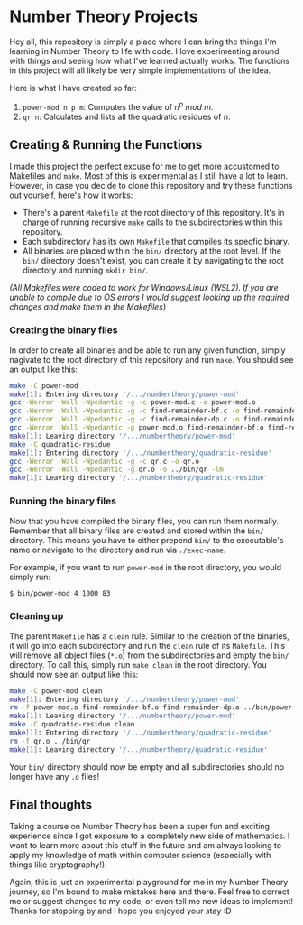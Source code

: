 # Number Theory Projects
Hey all, this repository is simply a place where I can bring the things I'm learning in Number Theory to life with code. I love experimenting around with things and seeing how what I've learned actually works. The functions in this project will all likely be very simple implementations of the idea.

Here is what I have created so far:
1. `power-mod n p m`: Computes the value of $n^p\ mod\ m$.
2. `qr n`: Calculates and lists all the quadratic residues of $n$.

## Creating & Running the Functions

I made this project the perfect excuse for me to get more accustomed to Makefiles and `make`. Most of this is experimental as I still have a lot to learn. However, in case you decide to clone this repository and try these functions out yourself, here's how it works:
- There's a parent `Makefile` at the root directory of this repository. It's in charge of running recursive `make` calls to the subdirectories within this repository.
- Each subdirectory has its own `Makefile` that compiles its specfic binary.
- All binaries are placed within the `bin/` directory at the root level. If the `bin/` directory doesn't exist, you can create it by navigating to the root directory and running `mkdir bin/`.

*(All Makefiles were coded to work for Windows/Linux (WSL2). If you are unable to compile due to OS errors I would suggest looking up the required changes and make them in the Makefiles)*

### Creating the binary files

In order to create all binaries and be able to run any given function, simply nagivate to the root directory of this repository and run `make`. You should see an output like this:
```sh
make -C power-mod
make[1]: Entering directory '/.../numbertheory/power-mod'
gcc -Werror -Wall -Wpedantic -g -c power-mod.c -o power-mod.o
gcc -Werror -Wall -Wpedantic -g -c find-remainder-bf.c -o find-remainder-bf.o
gcc -Werror -Wall -Wpedantic -g -c find-remainder-dp.c -o find-remainder-dp.o
gcc -Werror -Wall -Wpedantic -g power-mod.o find-remainder-bf.o find-remainder-dp.o -o ../bin/power-mod
make[1]: Leaving directory '/.../numbertheory/power-mod'
make -C quadratic-residue
make[1]: Entering directory '/.../numbertheory/quadratic-residue'
gcc -Werror -Wall -Wpedantic -g -c qr.c -o qr.o
gcc -Werror -Wall -Wpedantic -g qr.o -o ../bin/qr -lm
make[1]: Leaving directory '/.../numbertheory/quadratic-residue'
```

### Running the binary files

Now that you have compiled the binary files, you can run them normally. Remember that all binary files are created and stored within the `bin/` directory. This means you have to either prepend `bin/` to the executable's name or navigate to the directory and run via `./exec-name`.

For example, if you want to run `power-mod` in the root directory, you would simply run:
```sh
$ bin/power-mod 4 1000 83
```

### Cleaning up

The parent `Makefile` has a `clean` rule. Similar to the creation of the binaries, it will go into each subdirectory and run the `clean` rule of its `Makefile`. This will remove all object files (`*.o`) from the subdirectories and empty the `bin/` directory. 
To call this, simply run `make clean` in the root directory. You should now see an output like this:
```sh
make -C power-mod clean
make[1]: Entering directory '/.../numbertheory/power-mod'
rm -f power-mod.o find-remainder-bf.o find-remainder-dp.o ../bin/power-mod
make[1]: Leaving directory '/.../numbertheory/power-mod'
make -C quadratic-residue clean
make[1]: Entering directory '/.../numbertheory/quadratic-residue'
rm -f qr.o ../bin/qr
make[1]: Leaving directory '/.../numbertheory/quadratic-residue'
```
Your `bin/` directory should now be empty and all subdirectories should no longer have any `.o` files!

## Final thoughts

Taking a course on Number Theory has been a super fun and exciting experience since I got exposure to a completely new side of mathematics. I want to learn more about this stuff in the future and am always looking to apply my knowledge of math within computer science (especially with things like cryptography!). 

Again, this is just an experimental playground for me in my Number Theory journey, so I'm bound to make mistakes here and there. Feel free to correct me or suggest changes to my code, or even tell me new ideas to implement! Thanks for stopping by and I hope you enjoyed your stay :D
